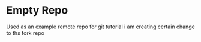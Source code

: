 # Empty Repo

Used as an example remote repo for git tutorial
i am creating certain change to ths fork repo
